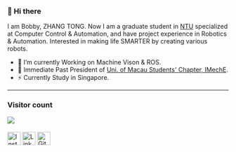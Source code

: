 ### 👋 Hi there 
I am Bobby, ZHANG TONG. Now I am a graduate student in [NTU](https://www.ntu.edu.sg/) specialized at Computer Control & Automation, and have project experience in Robotics & Automation. Interested in making life SMARTER by creating various robots. 


- 🔭 I’m currently Working on Machine Vison & ROS.
- 🍔 Immediate Past President of  [Uni. of Macau Students' Chapter, IMechE](https://www.instagram.com/imeche_umsu/).
- ⚡ Currently Study in Singapore.


<hr />

### Visitor count
<img src="https://profile-counter.glitch.me/BobbyZhang073/count.svg" />

####

<a href="https://www.instagram.com/zhangt073/" target="_blank"><img src="https://raw.githubusercontent.com/arturssmirnovs/arturssmirnovs/master/ig.png" alt="Instagram" width="30"></a>
<a href="https://www.linkedin.com/in/tong-zhang-399891227/" target="_blank"><img src="https://raw.githubusercontent.com/arturssmirnovs/arturssmirnovs/master/in.png" alt="LinkedIn" width="30"></a>
<a href="https://github.com/BobbyZhang073/" target="_blank"><img src="https://raw.githubusercontent.com/arturssmirnovs/arturssmirnovs/master/git.png" alt="GitHub" width="30"></a>
